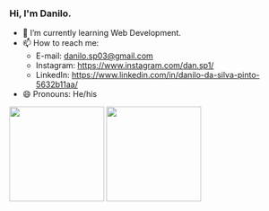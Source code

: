 ### Hi, I'm Danilo.

<!--
**danilosp1/danilosp1** is a ✨ _special_ ✨ repository because its `README.md` (this file) appears on your GitHub profile.

Here are some ideas to get you started:
  
- 🔭 I’m currently working on ...
- 👯 I’m looking to collaborate on ...
- 🤔 I’m looking for help with ...
- ⚡ Fun fact: ...
- 💬 Ask me about Python.

-->
- 🌱 I’m currently learning Web Development.
- 📫 How to reach me:
  - E-mail: danilo.sp03@gmail.com
  - Instagram: https://www.instagram.com/dan.sp1/
  - LinkedIn: https://www.linkedin.com/in/danilo-da-silva-pinto-5632b11aa/
- 😄 Pronouns: He/his
<div>
<img src="https://github-readme-stats.vercel.app/api?username=danilosp1&show_icons=true&theme=blueberry" height="169px"/>
<img src="https://github-readme-stats.vercel.app/api/top-langs/?username=danilosp1&layout=compact&langs_count=7&theme=blueberry" height="169px" />
</div>
